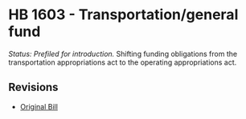 # HB 1603 - Transportation/general fund
*Status: Prefiled for introduction.*
Shifting funding obligations from the transportation appropriations act to the operating appropriations act.

## Revisions
* [Original Bill](1/)